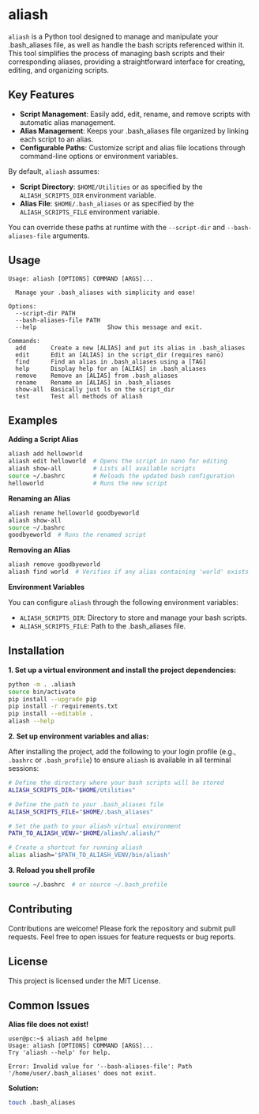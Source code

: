 # aliash

`aliash` is a Python tool designed to manage and manipulate your .bash_aliases file, as well as handle the bash scripts referenced within it. This tool simplifies the process of managing bash scripts and their corresponding aliases, providing a straightforward interface for creating, editing, and organizing scripts.

## Key Features

- **Script Management**: Easily add, edit, rename, and remove scripts with automatic alias management.
- **Alias Management**: Keeps your .bash_aliases file organized by linking each script to an alias.
- **Configurable Paths**: Customize script and alias file locations through command-line options or environment variables.

By default, `aliash` assumes:

- **Script Directory**: `$HOME/Utilities` or as specified by the `ALIASH_SCRIPTS_DIR` environment variable.
- **Alias File**: `$HOME/.bash_aliases` or as specified by the `ALIASH_SCRIPTS_FILE` environment variable.

You can override these paths at runtime with the `--script-dir` and `--bash-aliases-file` arguments.


## Usage

```
Usage: aliash [OPTIONS] COMMAND [ARGS]...

  Manage your .bash_aliases with simplicity and ease!

Options:
  --script-dir PATH
  --bash-aliases-file PATH
  --help                    Show this message and exit.

Commands:
  add       Create a new [ALIAS] and put its alias in .bash_aliases
  edit      Edit an [ALIAS] in the script_dir (requires nano)
  find      Find an alias in .bash_aliases using a [TAG]
  help      Display help for an [ALIAS] in .bash_aliases
  remove    Remove an [ALIAS] from .bash_aliases
  rename    Rename an [ALIAS] in .bash_aliases
  show-all  Basically just ls on the script_dir
  test      Test all methods of aliash
```

## Examples

**Adding a Script Alias**

```bash
aliash add helloworld
aliash edit helloworld  # Opens the script in nano for editing
aliash show-all         # Lists all available scripts
source ~/.bashrc        # Reloads the updated bash configuration
helloworld              # Runs the new script
```

**Renaming an Alias**

```bash
aliash rename helloworld goodbyeworld
aliash show-all
source ~/.bashrc
goodbyeworld  # Runs the renamed script
```

**Removing an Alias**

```bash
aliash remove goodbyeworld
aliash find world  # Verifies if any alias containing 'world' exists
```

**Environment Variables**

You can configure `aliash` through the following environment variables:

- `ALIASH_SCRIPTS_DIR`: Directory to store and manage your bash scripts.
- `ALIASH_SCRIPTS_FILE`: Path to the .bash_aliases file.


## Installation

**1. Set up a virtual environment and install the project dependencies:**

```bash
python -m . .aliash
source bin/activate
pip install --upgrade pip
pip install -r requirements.txt
pip install --editable .
aliash --help
```

**2. Set up environment variables and alias:**

After installing the project, add the following to your login profile (e.g., `.bashrc` or `.bash_profile`) to ensure `aliash` is available in all terminal sessions:

```bash
# Define the directory where your bash scripts will be stored
ALIASH_SCRIPTS_DIR="$HOME/Utilities"

# Define the path to your .bash_aliases file
ALIASH_SCRIPTS_FILE="$HOME/.bash_aliases"

# Set the path to your aliash virtual environment
PATH_TO_ALIASH_VENV="$HOME/aliash/.aliash/"

# Create a shortcut for running aliash
alias aliash='$PATH_TO_ALIASH_VENV/bin/aliash'
```

**3. Reload you shell profile**
```bash
source ~/.bashrc  # or source ~/.bash_profile
```

## Contributing

Contributions are welcome! Please fork the repository and submit pull requests. Feel free to open issues for feature requests or bug reports.

## License

This project is licensed under the MIT License.

## Common Issues

**Alias file does not exist!**

```
user@pc:~$ aliash add helpme
Usage: aliash [OPTIONS] COMMAND [ARGS]...
Try 'aliash --help' for help.

Error: Invalid value for '--bash-aliases-file': Path '/home/user/.bash_aliases' does not exist.
```

**Solution:**
```bash
touch .bash_aliases
```

